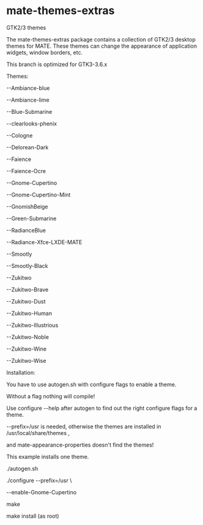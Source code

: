 mate-themes-extras
==================

GTK2/3 themes

The mate-themes-extras package contains a collection of GTK2/3 desktop themes for MATE. These themes can change the appearance of application widgets, window borders, etc.

This branch is  optimized for GTK3-3.6.x

Themes:

--Ambiance-blue

--Ambiance-lime

--Blue-Submarine

--clearlooks-phenix

--Cologne

--Delorean-Dark

--Faience

--Faience-Ocre

--Gnome-Cupertino

--Gnome-Cupertino-Mint

--GnomishBeige

--Green-Submarine

--RadianceBlue

--Radiance-Xfce-LXDE-MATE

--Smootly

--Smootly-Black

--Zukitwo

--Zukitwo-Brave

--Zukitwo-Dust

--Zukitwo-Human

--Zukitwo-Illustrious

--Zukitwo-Noble

--Zukitwo-Wine

--Zukitwo-Wise


Installation:

You have to use autogen.sh with configure flags to enable a theme.

Without a flag nothing will compile!

Use configure --help after autogen to find out the right configure flags for a theme.

--prefix=/usr is needed, otherwise the themes are installed in /usr/local/share/themes ,

and  mate-appearance-properties doesn't find the themes!

This example installs one theme.

./autogen.sh

./configure --prefix=/usr \

--enable-Gnome-Cupertino

make

make install (as root)
